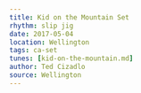 ```yaml
---
title: Kid on the Mountain Set
rhythm: slip jig
date: 2017-05-04
location: Wellington
tags: ca-set
tunes: [kid-on-the-mountain.md]
author: Ted Cizadlo
source: Wellington
---
```

